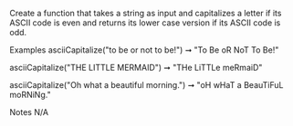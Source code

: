 Create a function that takes a string as input and capitalizes a letter if its ASCII code is even and returns its lower case version if its ASCII code is odd.

Examples
asciiCapitalize("to be or not to be!") ➞ "To Be oR NoT To Be!"

asciiCapitalize("THE LITTLE MERMAID") ➞ "THe LiTTLe meRmaiD"

asciiCapitalize("Oh what a beautiful morning.") ➞ "oH wHaT a BeauTiFuL moRNiNg."

Notes
N/A